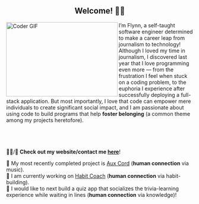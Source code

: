 <h2 align="center">Welcome! 👋🏽</h2>
<img alt="Coder GIF" height="200" width="300" align="left" src="https://raw.githubusercontent.com/TheDudeThatCode/TheDudeThatCode/master/Assets/Developer.gif">
I’m Flynn, a self-taught software engineer determined to make a career leap from journalism to technology! Although I loved my time in journalism, I discovered last year that I love programming even more — from the frustration I feel when stuck on a coding problem, to the euphoria I experience after successfully deploying a full-stack application. But most importantly, I love that code can empower mere individuals to create significant social impact, and I am passionate about using code to build programs that help <b>foster belonging</b> (a common theme among my projects heretofore). <br>
<br>
<br>
<br>
<br>
👨‍💻/💬 <b>Check out my website/contact me <a href="https://ftrichardson.github.io/portfolio/">here</a></b>!<br>

🎸 My most recently completed project is [Aux Cord](https://aux-cord.onrender.com/) (<b>human connection</b> via music).<br>
🌱 I am currently working on [Habit Coach](https://habit-coach.netlify.app/) (<b>human connection</b> via habit-building).<br>
🔭 I would like to next build a quiz app that socializes the trivia-learning experience while waiting in lines (<b>human connection</b> via knowledge)!

